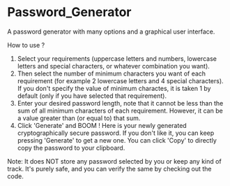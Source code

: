 # Password_Generator
A password generator with many options and a graphical user interface.

How to use ?

1. Select your requirements (uppercase letters and numbers, lowercase letters and special characters, or whatever combination you want).
2. Then select the number of minimum characters you want of each requirement (for example 2 lowercase letters and 4 special characters). If you don't specify the value of minimum    charactes, it is taken 1 by default (only if you have selected that requirement).
3. Enter your desired password length, note that it cannot be less than the sum of all minimum characters of each requirement. However, it can be a value greater than (or equal      to) that sum.
4. Click 'Generate' and BOOM ! Here is your newly generated cryptographically secure password. If you don't like it, you can keep pressing 'Generate' to get a new one. You can        click 'Copy' to directly copy the password to your clipboard.

Note: It does NOT store any password selected by you or keep any kind of track. It's purely safe, and you can verify the same by checking out the code.
